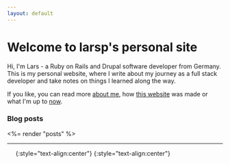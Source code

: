 ```yaml
---
layout: default
---
```


# Welcome to larsp's personal site

Hi, I'm Lars - a Ruby on Rails and Drupal software developer from Germany. This is my personal website, where I write about my journey as a full stack developer and take notes on things I learned along the way.

If you like, you can read more [about me](/about/), how [this website](/webtech/bridgetown/) was made or what I'm up to [now](/now/).

### Blog posts

<%= render "posts" %>

----

<a rel="me" href="https://ruby.social/@lape"><i data-feather="message-circle"></i></a>&nbsp;&nbsp;<a href="mailto:hello@larsp.dev"><i data-feather="mail"></i></a>&nbsp;&nbsp;<a href="https://github.com/lape"><i data-feather="github"></i></a>
{:style="text-align:center"}
{:style="text-align:center"}
